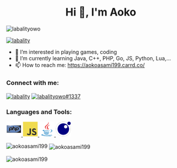 <h1 align="center">Hi 👋, I'm Aoko</h1>

<p align="left"> <img src="https://komarev.com/ghpvc/?username=labalityowo&label=Profile%20views&color=0e75b6&style=flat" alt="labalityowo" /> </p>

<p align="left"> <a href="https://github.com/ryo-ma/github-profile-trophy"><img src="https://github-profile-trophy.vercel.app/?username=labalityowo&theme=discord" alt="labality" /></a> </p>

- 👀 I’m interested in playing games, coding
- 🌱 I’m currently learning Java, C++, PHP, Go, JS, Python, Lua,...
- 📫 How to reach me: https://aokoasami199.carrd.co/

<h3 align="left">Connect with me:</h3>
<p align="left">
<a href="https://www.facebook.com/aokoxenhgai/" target="blank"><img align="center" src="https://raw.githubusercontent.com/rahuldkjain/github-profile-readme-generator/master/src/images/icons/Social/facebook.svg" alt="labality" height="30" width="40" /></a>
<a href="https://discord.gg/aokoasami199#8435" target="blank"><img align="center" src="https://raw.githubusercontent.com/rahuldkjain/github-profile-readme-generator/master/src/images/icons/Social/discord.svg" alt="labalityowo#1337" height="30" width="40" /></a>
</p>

<h3 align="left">Languages and Tools:</h3>
<p align="left"> <a href="https://www.php.net" target="_blank"> <img src="https://raw.githubusercontent.com/devicons/devicon/master/icons/php/php-original.svg" alt="php" width="40" height="40"/> </a> <a href="https://www.javascript.com/" target="_blank"> <img src="https://github.com/devicons/devicon/blob/master/icons/javascript/javascript-original.svg" alt="javascript" width="40" height="40"/> </a> <a href="https://www.java.com/" target="_blank"> <img src="https://github.com/devicons/devicon/blob/master/icons/java/java-original.svg" alt="java" width="40" height="40"/> </a> <a href="https://www.lua.org/" target="_blank"> <img src="https://github.com/devicons/devicon/blob/master/icons/lua/lua-original.svg" alt="lua" width="40" height="40"/> </a> </p>

<p><img align="left" src="https://github-readme-stats.vercel.app/api/top-langs?username=aokoasami199&show_icons=true&locale=en&layout=compact&theme=tokyonight" alt="aokoasami199" /></p>

<p>&nbsp;<img align="center" src="https://github-readme-stats.vercel.app/api?username=aokoasami199&show_icons=true&locale=en&theme=tokyonight" alt="aokoasami199" /></p>


<p><img align="center" src="https://github-readme-streak-stats.herokuapp.com/?user=aokoasami199&theme=tokyonight" alt="aokoasami199" /></p>

<!---
AokoAsami199/AokoAsami199 is a ✨ special ✨ repository because its `README.md` (this file) appears on your GitHub profile.
You can click the Preview link to take a look at your changes.
--->
